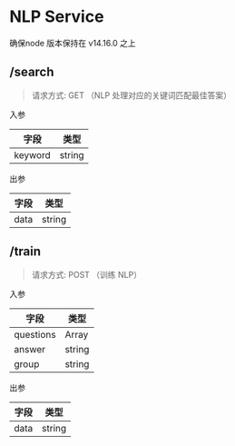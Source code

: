# NLP Service

确保node 版本保持在 v14.16.0 之上

## **/search** 
>请求方式: GET （NLP 处理对应的关键词匹配最佳答案）

入参
  
|  字段   | 类型  |
|  ----  | ----  |
| keyword  | string |


出参

|  字段   | 类型  |
|  ----  | ----  |
| data  | string |



## **/train** 
>请求方式: POST （训练 NLP）

入参

|  字段   | 类型  |
|  ----  | ----  |
| questions  | Array<string> |
| answer  | string |
| group  | string |


出参

|  字段   | 类型  |
|  ----  | ----  |
| data  | string |


